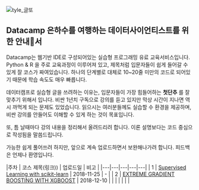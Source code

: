 <!-- _posts/2018-11-26-[글또][2]Datacamp_The Datascientist's Guide to the Galaxy.md -->

![tyle_글또](https://dl.dropbox.com/s/ks5nuq6pwll7pel/tyle-SLO-8-1543035462.png)

## Datacamp 은하수를 여행하는 데이터사이언티스트를 위한 안내서

Datacamp는 웹기반 IDE로 구성되어있는 실습형 프로그래밍 유료 교육서비스입니다.
Python & R 을 주로 교육과정이 이루어져 있고, 제목처럼 입문자들이 쉽게 들어갈 수 있게 잘 코스가 짜여있습니다.
하나의 단계별로 대체로 10~20줄 미만의 코드로 되어있기 때문에 학습 속도도 매우 빠릅니다.

데이터캠프로 실습형 글을 쓰려하는 이유는, 입문자들이 가장 힘들어하는 **첫단추** 를 잘 맞추기 위해서 입니다.
비싼 1년치 구독으로 강의를 듣고 있지만 막상 시간이 지나면 역시 까먹게 되는 문제도 있었습니다.
읽으시는 여러분들께도 실습할 수 환경을 제공하며, 비싼 강의를 안들어도 이해할 수 있게 하는 것이 목표입니다.

또, 틈 날때마다 강의 내용을 정리해서 올려드리려 합니다. 이론 설명보다는 코드 중심으로 작성됨을 말씀드립니다.

가능한 쉽게 풀어쓰려 하지만, 앞으로 계속 업로드하면서 보완해나가려 합니다.
피드백은 언제나 환영입니다.

|주차 | 코스 제목(링크))  | 업로드일  | 비고  |
|---|---|---|---|---|
| 1  | [Supervised Learning with scikit-learn](https://colab.research.google.com/drive/1E4AzpL29LxkneuzQVMDtv6w22mERDE1A)  |  2018-11-25  | - |
| 2  | [EXTREME GRADIENT BOOSTING WITH XGBOOST](https://colab.research.google.com/drive/18mIF7gjvLxEFV4i466LLSbRLA6PQ-m2x#scrollTo=RWLLZvxIU6vd&uniqifier=1)  | 2018-12-10  |   |
|   |   |   |   |

